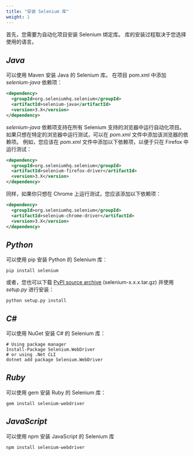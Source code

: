 ```yaml
---
title: "安装 Selenium 库"
weight: 1
---
```


首先，您需要为自动化项目安装 Selenium 绑定库。
库的安装过程取决于您选择使用的语言。

## _Java_

可以使用 Maven 安装 Java 的 Selenium 库。
在项目 pom.xml 中添加 _selenium-java_ 依赖项：

```xml
<dependency>
  <groupId>org.seleniumhq.selenium</groupId>
  <artifactId>selenium-java</artifactId>
  <version>3.X</version>
</dependency>
```

_selenium-java_ 依赖项支持在所有 Selenium 支持的浏览器中运行自动化项目。
如果只想在特定的浏览器中运行测试，可以在 _pom.xml_ 文件中添加该浏览器的依赖项。
例如，您应该在 _pom.xml_ 文件中添加以下依赖项，以便于只在 Firefox 中运行测试：

```xml
<dependency>
  <groupId>org.seleniumhq.selenium</groupId>
  <artifactId>selenium-firefox-driver</artifactId>
  <version>3.X</version>
</dependency>
```

同样，如果你只想在 Chrome 上运行测试，您应该添加以下依赖项：

```xml
<dependency>
  <groupId>org.seleniumhq.selenium</groupId>
  <artifactId>selenium-chrome-driver</artifactId>
  <version>3.X</version>
</dependency>
```

## _Python_

可以使用 pip 安装 Python 的 Selenium 库：

```shell
pip install selenium
```

或者，您也可以下载 [PyPI source archive](https://pypi.org/project/selenium/#files)
(selenium-x.x.x.tar.gz) 并使用 _setup.py_ 进行安装：

```shell
python setup.py install
```

## _C#_

可以使用 NuGet 安装 C# 的 Selenium 库：

```shell
# Using package manager
Install-Package Selenium.WebDriver
# or using .Net CLI
dotnet add package Selenium.WebDriver
```

## _Ruby_

可以使用 gem 安装 Ruby 的 Selenium 库：

```shell
gem install selenium-webdriver
```

## _JavaScript_

可以使用 npm 安装 JavaScript 的 Selenium 库

```shell
npm install selenium-webdriver
```
